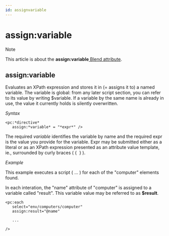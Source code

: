 ```yaml
---
id: assignvariable
---
```


# assign:variable



> [!NOTE]
> This article is about the **assign:variable**[ Blend attribute](/docs/Repositories/Blend_attributes).

## **assign:variable**

Evaluates an XPath expression and stores it in (= assigns it to) a named variable. The variable is global: from any later script section, you can refer to its value by writing $variable. If a variable by the same name is already in use, the value it currently holds is silently overwritten.

*Syntax*

```
<pc:*directive*
   assign:*variable* = "*expr*" />
```

The required *variable* identifies the variable by name and the required expr is the value you provide for the variable. Expr may be submitted either as a literal or as an XPath expression presented as an attribute value template, ie., surrounded by curly braces ( {  } ).

*Example*

This example executes a script ( ... ) for each of the "computer" elements found.

In each interation, the "name" attribute of "computer" is assigned to a variable called "result". This variable value may be referred to as **$result**.

```language-xml
<pc:each
   select="env/computers/computer"
   assign:result="@name"

   ...

/>
```

 